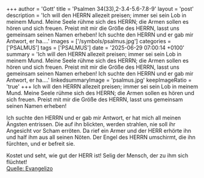 +++
author = 'Gott'
title = 'Psalmen 34(33),2-3.4-5.6-7.8-9'
layout = 'post'
description = 'Ich will den HERRN allezeit preisen; immer sei sein Lob in meinem Mund. Meine Seele rühme sich des HERRN; die Armen sollen es hören und sich freuen. Preist mit mir die Größe des HERRN,  lasst uns gemeinsam seinen Namen erheben!  Ich suchte den HERRN und er gab mir Antwort, er ha....'
images = ['/symbols/psalmus.jpg']
categories = ['PSALMUS']
tags = ['PSALMUS']
date = '2025-06-29 07:00:14 +0100'
summary = 'Ich will den HERRN allezeit preisen; immer sei sein Lob in meinem Mund. Meine Seele rühme sich des HERRN; die Armen sollen es hören und sich freuen. Preist mit mir die Größe des HERRN,  lasst uns gemeinsam seinen Namen erheben!  Ich suchte den HERRN und er gab mir Antwort, er ha....'
linkedsummaryImage = 'psalmus.jpg'
keepImageRatio = 'true'
+++
Ich will den HERRN allezeit preisen; immer sei sein Lob in meinem Mund.
Meine Seele rühme sich des HERRN; die Armen sollen es hören und sich freuen.
Preist mit mir die Größe des HERRN, 
lasst uns gemeinsam seinen Namen erheben!

Ich suchte den HERRN und er gab mir Antwort, er hat mich all meinen Ängsten entrissen.<!--more-->
Die auf ihn blickten, werden strahlen, nie soll ihr Angesicht vor Scham erröten.
Da rief ein Armer und der HERR erhörte ihn und half ihm aus all seinen Nöten.
Der Engel des HERRN umschirmt, die ihn fürchten, und er befreit sie.

Kostet und seht, wie gut der HERR ist! Selig der Mensch, der zu ihm sich flüchtet!<br> [Quelle: Evangelizo](https://evangeliumtagfuertag.org/DE/gospel)